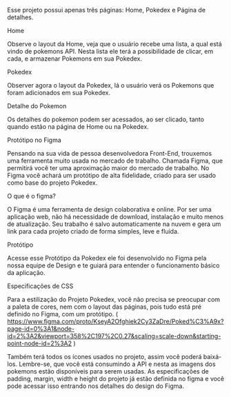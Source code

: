 Esse projeto possui apenas três páginas: Home, Pokedex e Página de detalhes.


Home

Observe o layout da Home, veja que o usuário recebe uma lista, a qual está vindo de pokemons API. Nesta lista ele terá a possibilidade de clicar, em cada, e armazenar Pokemons em sua Pokedex. 

Pokedex

Observer agora o layout da Pokedex, lá o usuário verá os Pokemons que foram adicionados em sua Pokedex.

Detalhe do Pokemon

Os detalhes do pokemon podem ser acessados, ao ser clicado, tanto quando estão na página de Home ou na Pokedex.

Protótipo no Figma

Pensando na sua vida de pessoa desenvolvedora Front-End, trouxemos uma ferramenta muito usada no mercado de trabalho. Chamada Figma, que permitirá você ter uma aproximação maior do mercado de trabalho. No Figma você achará um protótipo de alta fidelidade, criado para ser usado como base do projeto Pokedex. 

O que é o figma?

O Figma é uma ferramenta de design colaborativa e online. Por ser uma aplicação web, não há necessidade de download, instalação e muito menos de atualização. Seu trabalho é salvo automaticamente na nuvem e gera um link para cada projeto criado de forma simples, leve e fluída.

Protótipo

Acesse esse Protótipo da Pokedex  ele foi desenvolvido no Figma pela nossa equipe de Design e te guiará para entender o funcionamento básico da aplicação.

Especificações de CSS

Para a estilização do Projeto Pokedex, você não precisa se preocupar com a paleta de cores, nem com o layout das páginas, pois tudo está pré definido no Figma, com um protótipo. ( https://www.figma.com/proto/KseyA2Ofghiek2Cy3ZaDre/Poked%C3%A9x?page-id=0%3A1&node-id=2%3A2&viewport=358%2C197%2C0.27&scaling=scale-down&starting-point-node-id=2%3A2 )

Também terá todos os ícones usados no projeto, assim você poderá baixá-los. Lembre-se, que você está consumindo a API e nesta as imagens dos pokemons estão disponíveis para serem usadas.  As especificações de padding, margin, width e height do projeto  já estão definida no figma e você pode acessar isso entrando nos detalhes do design do Figma.

